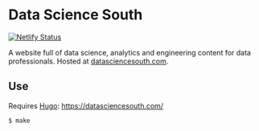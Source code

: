 # Data Science South

[![Netlify Status](https://api.netlify.com/api/v1/badges/8b76cbcf-b862-4da8-9ee6-76988c936979/deploy-status)](https://app.netlify.com/sites/data-science-south/deploys)

A website full of data science, analytics and engineering content for data professionals. Hosted at [datasciencesouth.com](https://datasciencesouth.com/).

## Use

Requires [Hugo](https://gohugo.io/installation/):
https://datasciencesouth.com/
```shell-session
$ make
```
